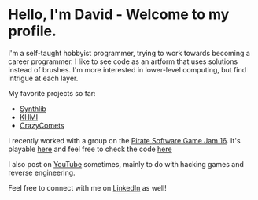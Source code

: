 # Hello, I'm David - Welcome to my profile.

I'm a self-taught hobbyist programmer, trying to work towards becoming a career programmer. I like to see code as an artform that uses solutions instead of brushes. I'm more interested in lower-level computing, but find intrigue at each layer.

My favorite projects so far:

- [Synthlib](https://github.com/synth-the-humanoid/synthlib)
- [KHMI](https://github.com/synth-the-humanoid/KingdomHeartsMemoryInterface)
- [CrazyComets](https://github.com/synth-the-humanoid/CrazyComets)

I recently worked with a group on the [Pirate Software Game Jam 16](https://itch.io/jam/pirate). It's playable [here](https://synththehumanoid.itch.io/wet-william) and feel free to check the code [here](https://github.com/MushMello/WetWilly)

I also post on [YouTube](https://www.youtube.com/@agorel) sometimes, mainly to do with hacking games and reverse engineering.

Feel free to connect with me on [LinkedIn](https://www.linkedin.com/in/david-browning-9746821a3/) as well!
